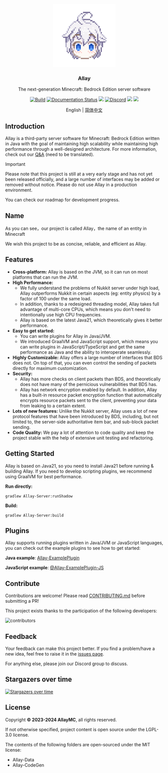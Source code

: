 <!-- PROJECT LOGO -->
<br/>
<div align="center">

<a href="https://github.com/AllayMC/Allay">
    <img src="docs/assets/logo/allay-chan-640x.png" alt="Logo" width="200" height="200">
</a>
<h3 align="center">Allay</h3>

The next-generation Minecraft: Bedrock Edition server software

<a href="https://github.com/AllayMC/Allay/actions"><img src="https://github.com/AllayMC/Allay/actions/workflows/gradle.yml/badge.svg" alt="Build"/></a>
<a href="https://allaymc.readthedocs.io/en/latest/?badge=latest"><img src="https://readthedocs.org/projects/allaymc/badge/?version=latest" alt="Documentation Status"></a>
<a href="https://app.codacy.com/gh/AllayMC/Allay/dashboard"><img src="https://app.codacy.com/project/badge/Grade/30e264923da2425a8b777a84b4028334"></a>
<a href="https://discord.com/invite/wyN2rVJt"><img src="https://img.shields.io/discord/373199722573201408?label=discord&color=7289DA&logo=discord" alt="Discord" /></a>
<a href="https://feedback.minecraft.net/hc/en-us/sections/360001186971-Release-Changelogs"><img src="https://img.shields.io/badge/minecraft-v1.20.72%20(Bedrock)-green" /></a>
<img src="https://img.shields.io/badge/protocol-662-blue">

English | [简体中文](README.zh.md)
</div>

## Introduction

[//]: # (Allay is the cutest software in the world!)

Allay is a third-party server software for Minecraft: Bedrock Edition written in Java with the goal of maintaining high scalability while maintaining high performance through a well-designed architecture. 
For more information, check out our [Q&A](docs/Q&A.zh.md) (need to be translated).

> [!IMPORTANT]
> Please note that this project is still at a very early stage and has not yet been released officially, and a large number of interfaces may be added or removed without notice. Please do not use Allay in a production environment.
>
> You can check our roadmap for development progress.

## Name

As you can see，our project is called Allay，the name of an entity in Minecraft

We wish this project to be as concise, reliable, and efficient as Allay.

## Features

- **Cross-platform:** Allay is based on the JVM, so it can run on most platforms that can run the JVM.
- **High Performance:**
    - We fully understand the problems of Nukkit server under high load, Allay outperforms Nukkit in certain aspects (eg: entity physics) by a factor of 100 under the same load.
    - In addition, thanks to a redesigned threading model, Allay takes full advantage of multi-core CPUs, which means you don't need to intentionally use high CPU frequencies.
    - Allay is based on the latest Java21, which theoretically gives it better performance.
- **Easy to get started:**
    - You can write plugins for Allay in Java/JVM.
    - We introduced GraalVM and JavaScript support, which means you can write plugins in JavaScript/TypeScript and
      get the same performance as Java and the ability to interoperate seamlessly.
- **Highly Customizable:** Allay offers a large number of interfaces that BDS does not. On top of that, you can even control the sending of packets directly for maximum customization.
- **Security:**
    - Allay has more checks on client packets than BDS, and theoretically does not have many of the pernicious vulnerabilities that BDS has.
    - Allay has network encryption enabled by default. In addition, Allay has a built-in resource packet encryption function that automatically encrypts resource packets sent to the client, preventing your data from leaking to a certain extent.
- **Lots of new features:** Unlike the Nukkit server, Allay uses a lot of new protocol features that have been introduced by BDS, including, but not limited to, the server-side authoritative item bar, and sub-block packet sending.
- **Code Quality:** We pay a lot of attention to code quality and keep the project stable with the help of extensive unit testing and refactoring.

## Getting Started

Allay is based on Java21, so you need to install Java21 before running & building Allay.
If you need to develop scripting plugins, we recommend using GraalVM for best performance.

**Run directly:**
```shell
gradlew Allay-Server:runShadow
```

**Build:**
```shell
gradlew Allay-Server:build
```

## Plugins

Allay supports running plugins written in Java/JVM or JavaScript languages, you can check out the example plugins to see how to get started:

**Java example**: [Allay-ExamplePlugin](Allay-ExamplePlugin)

**JavaScript example**: [@Allay-ExamplePlugin-JS](@Allay-ExamplePlugin-JS)

## Contribute

Contributions are welcome! Please read [CONTRIBUTING.md](CONTRIBUTING.md) before submitting a PR!

This project exists thanks to the participation of the following developers:

![contributors](https://contrib.rocks/image?repo=AllayMC/Allay)

## Feedback

Your feedback can make this project better. If you find a problem/have a new idea, feel free to raise it in the [issues page](https://github.com/AllayMC/Allay/issues).

For anything else, please join our Discord group to discuss.

## Stargazers over time

[![Stargazers over time](https://starchart.cc/AllayMC/Allay.svg)](https://starchart.cc/AllayMC/Allay)

## License

Copyright **© 2023-2024 AllayMC**, all rights reserved.

If not otherwise specified, project content is open source under the LGPL-3.0 license.

The contents of the following folders are open-sourced under the MIT license:

- Allay-Data
- Allay-CodeGen
